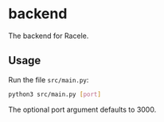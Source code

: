 # backend

The backend for Racele.

## Usage

Run the file `src/main.py`:

```sh
python3 src/main.py [port]
```

The optional port argument defaults to 3000.
